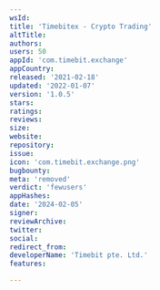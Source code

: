 ```yaml
---
wsId: 
title: 'Timebitex - Crypto Trading'
altTitle: 
authors: 
users: 50
appId: 'com.timebit.exchange'
appCountry: 
released: '2021-02-18'
updated: '2022-01-07'
version: '1.0.5'
stars: 
ratings: 
reviews: 
size: 
website: 
repository: 
issue: 
icon: 'com.timebit.exchange.png'
bugbounty: 
meta: 'removed'
verdict: 'fewusers'
appHashes: 
date: '2024-02-05'
signer: 
reviewArchive: 
twitter: 
social: 
redirect_from: 
developerName: 'Timebit pte. Ltd.'
features: 

---
```


